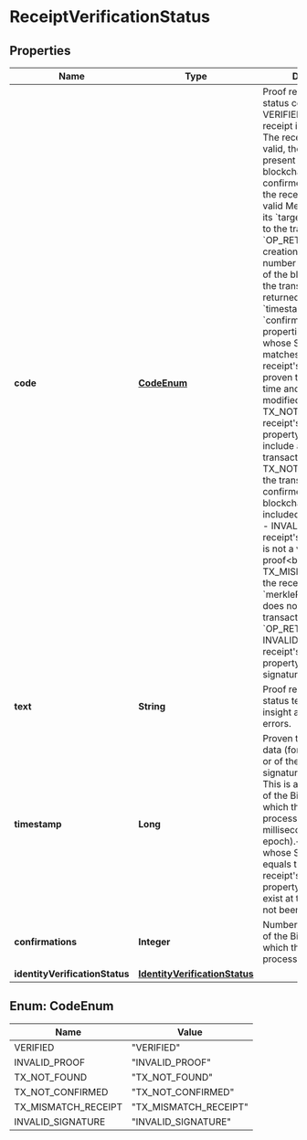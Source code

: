 
# ReceiptVerificationStatus

## Properties
Name | Type | Description | Notes
------------ | ------------- | ------------- | -------------
**code** | [**CodeEnum**](#CodeEnum) | Proof receipt verification status code:&lt;br&gt; - VERIFIED: the proof receipt is verified&lt;br&gt; The receipt format is valid, the transaction is present in the Bitcoin blockchain and confirmed at least once, the receipt contains a valid Merkle proof linking its &#x60;targetHash&#x60; property to the transaction&#39;s &#x60;OP_RETURN&#x60; field. The creation time and the number of confirmation of the block containing the transaction is returned in the &#x60;timestamp&#x60; and &#x60;confirmations&#x60; properties.&lt;br&gt; Any data whose SHA256 hash matches the proof receipt&#39;s &#x60;targetHash&#x60; is proven to exist at that time and has not been modified since.&lt;br&gt; - TX_NOT_FOUND: the receipt&#39;s &#x60;anchors&#x60; property does not include a valid Bitcoin transaction&lt;br&gt; - TX_NOT_CONFIRMED: the transaction is not yet confirmed by the blockchain (ie. not yet included in a block)&lt;br&gt; - INVALID_PROOF: the receipt&#39;s &#x60;proof&#x60; property is not a valid Merkle proof&lt;br&gt; - TX_MISMATCH_RECEIPT: the receipt&#39;s &#x60;merkleRoot&#x60; property does not match the transaction&#39;s &#x60;OP_RETURN&#x60; field&lt;br&gt; - INVALID_SIGNATURE: the receipt&#39;s &#x60;signature&#x60; property is not a valid signature  |  [optional]
**text** | **String** | Proof receipt verification status text giving more insight about verification errors. |  [optional]
**timestamp** | **Long** | Proven timestamp of the data (for a data anchor) or of the signature (for a signature anchor).&lt;br&gt; This is actually the time of the Bitcoin block into which the anchoring process occurred (in milliseconds since Unix epoch).&lt;br&gt; Any data whose SHA256 hash equals this proof receipt&#39;s target hash property is proven to exist at that time and has not been modified since.  |  [optional]
**confirmations** | **Integer** | Number of confirmations of the Bitcoin block into which the anchoring process occurred. |  [optional]
**identityVerificationStatus** | [**IdentityVerificationStatus**](IdentityVerificationStatus.md) |  |  [optional]


<a name="CodeEnum"></a>
## Enum: CodeEnum
Name | Value
---- | -----
VERIFIED | &quot;VERIFIED&quot;
INVALID_PROOF | &quot;INVALID_PROOF&quot;
TX_NOT_FOUND | &quot;TX_NOT_FOUND&quot;
TX_NOT_CONFIRMED | &quot;TX_NOT_CONFIRMED&quot;
TX_MISMATCH_RECEIPT | &quot;TX_MISMATCH_RECEIPT&quot;
INVALID_SIGNATURE | &quot;INVALID_SIGNATURE&quot;



